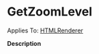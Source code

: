 



<h1 class="heading"><span class="name">GetZoomLevel</span></h1>

Applies To: [HTMLRenderer](./htmlrenderer.md)


**Description**


